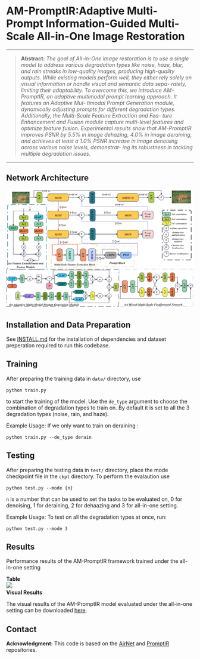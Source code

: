 # AM-PromptIR:Adaptive Multi-Prompt Information-Guided Multi-Scale All-in-One Image Restoration


<hr />

> **Abstract:** *The goal of All-in-One image restoration is to use a single model to address
various degradation types like noise, haze, blur, and rain streaks in low-quality
images, producing high-quality outputs. While existing models perform well, they
either rely solely on visual information or handle visual and semantic data sepa-
rately, limiting their adaptability. To overcome this, we introduce AM-PromptIR,
an adaptive multimodal prompt learning approach. It features an Adaptive Mul-
timodal Prompt Generation module, dynamically adjusting prompts for different
degradation types. Additionally, the Multi-Scale Feature Extraction and Fea-
ture Enhancement and Fusion module capture multi-level features and optimize
feature fusion. Experimental results show that AM-PromptIR improves PSNR
by 5.5% in image dehazing, 4.0% in image deraining, and achieves at least a
1.0% PSNR increase in image denoising across various noise levels, demonstrat-
ing its robustness in tackling multiple degradation issues.* 
<hr />

## Network Architecture

<img src = "mainfig.jpg"> 

## Installation and Data Preparation

See [INSTALL.md](INSTALL.md) for the installation of dependencies and dataset preperation required to run this codebase.

## Training

After preparing the training data in ```data/``` directory, use 
```
python train.py
```
to start the training of the model. Use the ```de_type``` argument to choose the combination of degradation types to train on. By default it is set to all the 3 degradation types (noise, rain, and haze).

Example Usage: If we only want to train on deraining :
```
python train.py --de_type derain
```

## Testing

After preparing the testing data in ```test/``` directory, place the mode checkpoint file in the ```ckpt``` directory.  To perform the evalaution use
```
python test.py --mode {n}
```
```n``` is a number that can be used to set the tasks to be evaluated on, 0 for denoising, 1 for deraining, 2 for dehaazing and 3 for all-in-one setting.

Example Usage: To test on all the degradation types at once, run:

```
python test.py --mode 3
```

## Results
Performance results of the AM-PromptIR framework trained under the all-in-one setting

<summary><strong>Table</strong> </summary>

<img src = "results.png"> 

<summary><strong>Visual Results</strong></summary>

The visual results of the AM-PromptIR model evaluated under the all-in-one setting can be downloaded [here](https://drive.google.com/drive/folders/1koyCHH7K4h6gptQoOtAQKgEPdLY48Xsk?usp=drive_link).



## Contact
**Acknowledgment:** This code is based on the [AirNet](https://github.com/XLearning-SCU/2022-CVPR-AirNet) and [PromptIR](https://github.com/va1shn9v/PromptIR) repositories. 

